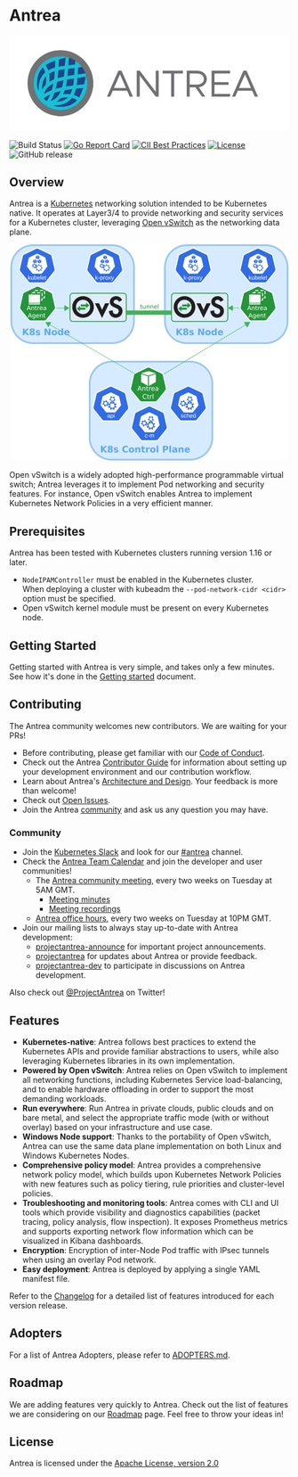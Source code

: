 # Antrea

![Antrea Logo](docs/assets/logo/antrea_logo.svg)

![Build Status](https://github.com/vmware-tanzu/antrea/workflows/Go/badge.svg?branch=main)
[![Go Report Card](https://goreportcard.com/badge/github.com/vmware-tanzu/antrea)](https://goreportcard.com/report/github.com/vmware-tanzu/antrea)
[![CII Best Practices](https://bestpractices.coreinfrastructure.org/projects/4173/badge)](https://bestpractices.coreinfrastructure.org/projects/4173)
[![License](https://img.shields.io/badge/License-Apache%202.0-blue.svg)](https://opensource.org/licenses/Apache-2.0)
![GitHub release](https://img.shields.io/github/release/vmware-tanzu/antrea.svg?include_prereleases)

## Overview

Antrea is a [Kubernetes](https://kubernetes.io) networking solution intended
to be Kubernetes native. It operates at Layer3/4 to provide networking and
security services for a Kubernetes cluster, leveraging
[Open vSwitch](https://www.openvswitch.org/) as the networking data plane.

<p align="center">
<img src="docs/assets/antrea_overview.svg.png" width="500" alt="Antrea Overview">
</p>

Open vSwitch is a widely adopted high-performance programmable virtual
switch; Antrea leverages it to implement Pod networking and security features.
For instance, Open vSwitch enables Antrea to implement Kubernetes
Network Policies in a very efficient manner.

## Prerequisites

Antrea has been tested with Kubernetes clusters running version 1.16 or later.

* `NodeIPAMController` must be enabled in the Kubernetes cluster.\
  When deploying a cluster with kubeadm the `--pod-network-cidr <cidr>`
  option must be specified.
* Open vSwitch kernel module must be present on every Kubernetes node.

## Getting Started

Getting started with Antrea is very simple, and takes only a few minutes.
See how it's done in the [Getting started](docs/getting-started.md) document.

## Contributing

The Antrea community welcomes new contributors. We are waiting for your PRs!

* Before contributing, please get familiar with our
[Code of Conduct](CODE_OF_CONDUCT.md).
* Check out the Antrea [Contributor Guide](CONTRIBUTING.md) for information
about setting up your development environment and our contribution workflow.
* Learn about Antrea's [Architecture and Design](docs/design/architecture.md).
Your feedback is more than welcome!
* Check out [Open Issues](https://github.com/vmware-tanzu/antrea/issues).
* Join the Antrea [community](#community) and ask us any question you may have.

### Community

* Join the [Kubernetes Slack](http://slack.k8s.io/) and look for our
[#antrea](https://kubernetes.slack.com/messages/CR2J23M0X) channel.
* Check the [Antrea Team Calendar](https://calendar.google.com/calendar/embed?src=uuillgmcb1cu3rmv7r7jrhcrco%40group.calendar.google.com)
  and join the developer and user communities!
  + The [Antrea community meeting](https://VMware.zoom.us/j/823654111?pwd=MEV6blNtUUtqallVSkVFSGZtQ1kwUT09),
every two weeks on Tuesday at 5AM GMT.
    - [Meeting minutes](https://github.com/vmware-tanzu/antrea/wiki/Community-Meetings)
    - [Meeting recordings](https://www.youtube.com/playlist?list=PLH5zTfQ3otSA6EOYDNb-MvcQRXACdCbQw)
  + [Antrea office hours](https://VMware.zoom.us/j/94245798791?pwd=RzRNVXYxdDJnNjZnNjBiUVFHZGlXdz09),
every two weeks on Tuesday at 10PM GMT.
* Join our mailing lists to always stay up-to-date with Antrea development:
  + [projectantrea-announce](https://groups.google.com/forum/#!forum/projectantrea-announce)
for important project announcements.
  + [projectantrea](https://groups.google.com/forum/#!forum/projectantrea)
for updates about Antrea or provide feedback.
  + [projectantrea-dev](https://groups.google.com/forum/#!forum/projectantrea-dev)
to participate in discussions on Antrea development.

Also check out [@ProjectAntrea](https://twitter.com/ProjectAntrea) on Twitter!

## Features

* **Kubernetes-native**: Antrea follows best practices to extend the Kubernetes
  APIs and provide familiar abstractions to users, while also leveraging
  Kubernetes libraries in its own implementation.
* **Powered by Open vSwitch**: Antrea relies on Open vSwitch to implement all
  networking functions, including Kubernetes Service load-balancing, and to
  enable hardware offloading in order to support the most demanding workloads.
* **Run everywhere**: Run Antrea in private clouds, public clouds and on bare
  metal, and select the appropriate traffic mode (with or without overlay) based
  on your infrastructure and use case.
* **Windows Node support**: Thanks to the portability of Open vSwitch, Antrea
  can use the same data plane implementation on both Linux and Windows
  Kubernetes Nodes.
* **Comprehensive policy model**: Antrea provides a comprehensive network policy
  model, which builds upon Kubernetes Network Policies with new features such as
  policy tiering, rule priorities and cluster-level policies.
* **Troubleshooting and monitoring tools**: Antrea comes with CLI and UI tools
  which provide visibility and diagnostics capabilities (packet tracing, policy
  analysis, flow inspection). It exposes Prometheus metrics and supports
  exporting network flow information which can be visualized in Kibana
  dashboards.
* **Encryption**: Encryption of inter-Node Pod traffic with IPsec tunnels when
  using an overlay Pod network.
* **Easy deployment**: Antrea is deployed by applying a single YAML manifest
  file.

Refer to the [Changelog](CHANGELOG.md) for a detailed list of features
introduced for each version release.

## Adopters

For a list of Antrea Adopters, please refer to [ADOPTERS.md](ADOPTERS.md).

## Roadmap

We are adding features very quickly to Antrea. Check out the list of features we
are considering on our [Roadmap](ROADMAP.md) page. Feel free to throw your ideas
in!

## License

Antrea is licensed under the [Apache License, version 2.0](LICENSE)
